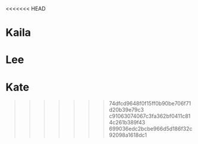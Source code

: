 <<<<<<< HEAD
# Kaila
# Lee
# Kate
>>>>>>> 74dfcd9648f0f15ff0b90be706f71d20b39e79c3
>>>>>>> c91063074067c3fa362bf0411c814c261b389f43
>>>>>>> 699036edc2bcbe966d5d186f32c92098a1618dc1
